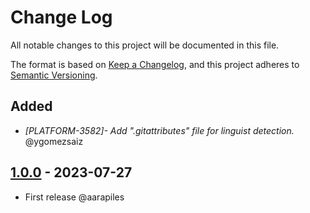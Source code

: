# Change Log
All notable changes to this project will be documented in this file.

The format is based on [Keep a Changelog](https://keepachangelog.com/en/1.0.0/),
and this project adheres to [Semantic Versioning](https://semver.org/spec/v2.0.0.html).


## Added
- *[PLATFORM-3582]- Add ".gitattributes" file for linguist detection.* @ygomezsaiz

## [1.0.0] - 2023-07-27
- First release @aarapiles

[1.0.0]: https://github.com/idealista/apm_server_role/tree/1.0.0